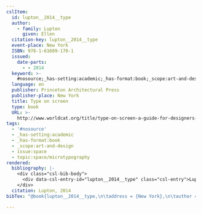 ```yaml
---
cslItem:
  id: lupton__2014__type
  author:
    - family: Lupton
      given: Ellen
  citation-key: lupton__2014__type
  event-place: New York
  ISBN: 978-1-61689-170-1
  issued:
    date-parts:
      - - 2014
  keyword: >-
    #nosource;_has-setting:academic;_has-format:book;_scope:art-and-design;collection::space::microtypography
  language: en
  publisher: Princeton Architectural Press
  publisher-place: New York
  title: Type on screen
  type: book
  URL: >-
    http://www.worldcat.org/title/type-on-screen-a-guide-for-designers-developers-writers-and-students/oclc/952778640
tags:
  - '#nosource'
  - _has-setting:academic
  - _has-format:book
  - _scope:art-and-design
  - issue:space
  - topic:space/microtypography
rendered:
  bibliography: |-
    <div class="csl-bib-body">
      <div data-csl-entry-id="lupton__2014__type" class="csl-entry">Lupton, E. 2014 <i>Type on screen</i>. New York: Princeton Architectural Press. Available at: http://www.worldcat.org/title/type-on-screen-a-guide-for-designers-developers-writers-and-students/oclc/952778640.</div>
    </div>
  citation: Lupton, 2014
bibTex: "@book{lupton__2014__type,\n\taddress = {New York},\n\tauthor = {Lupton, Ellen},\n\tyear = {2014},\n\tpublisher = {Princeton Architectural Press},\n\ttitle = {Type on screen},\n}\n\n"

---
```

